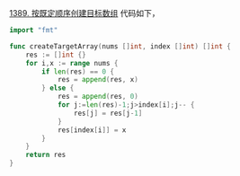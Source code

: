 [1389. 按既定顺序创建目标数组](https://leetcode.cn/problems/create-target-array-in-the-given-order/description/)
代码如下，
```go
import "fmt"

func createTargetArray(nums []int, index []int) []int {
    res := []int {}
    for i,x := range nums {
        if len(res) == 0 {
            res = append(res, x)
        } else {
            res = append(res, 0)
            for j:=len(res)-1;j>index[i];j-- {
                res[j] = res[j-1]
            }
            res[index[i]] = x 
        }
    }
    return res 
}
```